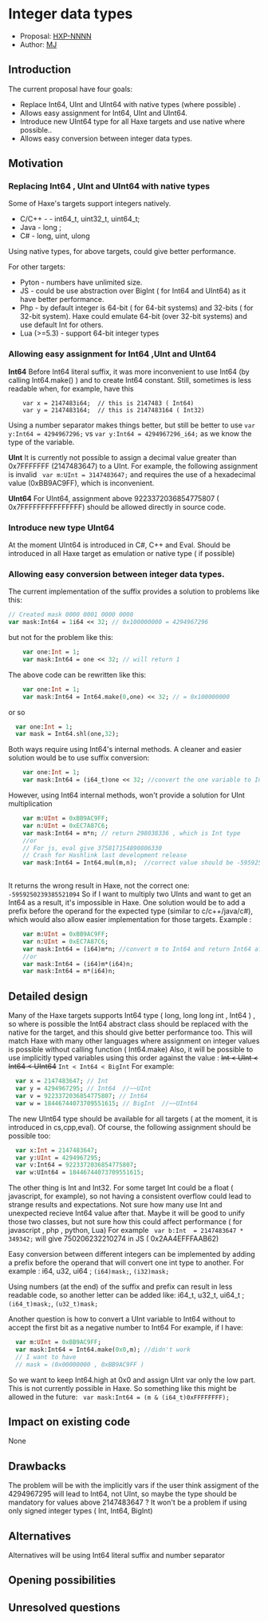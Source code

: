
# Integer data types

* Proposal: [HXP-NNNN](NNNN-filename.md)
* Author: [MJ](https://github.com/flashultra)

## Introduction

The current proposal have four goals:
- Replace Int64, UInt and UInt64 with native types (where possible) .
- Allows easy assignment for Int64, UInt and UInt64.
- Introduce new UInt64 type for all Haxe targets and use native where possible..
- Allows easy conversion between integer data types.


## Motivation

###  Replacing  Int64 , UInt and UInt64 with native types
Some of Haxe's targets support integers natively.
  - C/C++ - -   int64_t,  uint32_t,  uint64_t;  
  - Java - long ; 
  - C# - long, uint, ulong
 
 Using native types, for above targets, could give better performance.
 
 For other targets:
 - Pyton - numbers  have unlimited size.
 - JS - could be use abstraction over BigInt ( for Int64 and UInt64) as it have better performance. 
 -  Php - by default integer is 64-bit ( for 64-bit systems) and 32-bits ( for 32-bit system). Haxe could emulate 64-bit (over 32-bit systems) and use default Int for others.
  - Lua (>=5.3) - support 64-bit integer types 
 
###  Allowing easy assignment for Int64 ,UInt and UInt64

**Int64**
Before Int64 literal suffix, it was more inconvenient to use Int64 (by calling Int64.make() ) and to create Int64 constant.
Still, sometimes is less readable when, for example, have this 
```
	var x = 2147483i64;  // this is 2147483 ( Int64)
	var y = 2147483164;  // this is 2147483164 ( Int32)
```
Using a number separator makes things better, but still be better to use ```var y:Int64 = 4294967296;``` vs ```var y:Int64 = 4294967296_i64;``` as we know the type of the variable.

**UInt**
  It is currently not possible to assign a decimal value greater than 0x7FFFFFFF (2147483647) to a UInt.
  For example, the following assignment is invalid ``` var m:UInt = 3147483647;``` and requires the use of a hexadecimal value (0xBB9AC9FF), which is inconvenient.
  
  **UInt64** 
 For UInt64, assignment above 9223372036854775807 ( 0x7FFFFFFFFFFFFFFF) should be allowed  directly in source code.

### Introduce new type UInt64 
At the moment  UInt64 is introduced in C#, C++ and Eval. Should be introduced in all Haxe target as emulation or  native type ( if possible) 

### Allowing easy conversion between integer data types.
The current implementation of the suffix provides a solution to problems like this:
```haxe
// Created mask 0000 0001 0000 0000
var mask:Int64 = 1i64 << 32; // 0x100000000 = 4294967296
```
but not for the problem like this:
```haxe
    var one:Int = 1;
    var mask:Int64 = one << 32; // will return 1
```
The above code can be rewritten like this:
```haxe
    var one:Int = 1;
    var mask:Int64 = Int64.make(0,one) << 32; // = 0x100000000 
```
or so
```haxe
  var one:Int = 1;
  var mask = Int64.shl(one,32);
```
Both ways require using Int64's internal methods. 
A cleaner and easier solution would be to use suffix conversion:
```haxe
    var one:Int = 1;
    var mask:Int64 = (i64_t)one << 32; //convert the one variable to Int64 and do a left shift
```
However, using Int64 internal methods, won't provide a solution  for   UInt multiplication 
```haxe
    var m:UInt = 0xBB9AC9FF;
    var n:UInt = 0xEC7A87C6;
    var mask:Int64 = m*n; // return 298038336 , which is Int type
    //or
    // For js, eval give 375817154890806330
    // Crash for Hashlink last development release
    var mask:Int64 = Int64.mul(m,n);  //correct value should be -5959250239385521094
    
```
It returns the wrong result in Haxe, not the correct one:
```-5959250239385521094```
So if I want to multiply two UInts and want to get an Int64 as a result, it's impossible in Haxe.
One solution would be to add a prefix before the operand for the expected type (similar to c/c++/java/c#), which would also allow easier implementation for those targets.
Example :
```haxe
    var m:UInt = 0xBB9AC9FF;
    var n:UInt = 0xEC7A87C6;
    var mask:Int64 = (i64)m*n; //convert m to Int64 and return Int64 after multiplication
    //or
    var mask:Int64 = (i64)m*(i64)n;
    var mask:Int64 = m*(i64)n;
```


## Detailed design

Many of the Haxe targets supports Int64 type ( long, long long int , Int64 ) , so where is possible the Int64 abstract class should be replaced with the native for the target, and this should give better performance too. 
This will match Haxe with many other languages where assignment on integer values is possible without calling function ( Int64.make)
 Also, it will be possible to use implicitly typed variables using this order against the value : ~~Int < UInt < Int64 < UInt64~~  ```Int < Int64 < BigInt```
For example: 
```haxe
  var x = 2147483647; // Int
  var y = 4294967295; // Int64  //~~UInt
  var v = 9223372036854775807; // Int64
  var w = 18446744073709551615; // BigInt  //~~UInt64
```
The new UInt64 type should be available for all targets ( at the moment, it is introduced in cs,cpp,eval).
Of course, the following assignment should be possible too:
```haxe
  var x:Int = 2147483647;
  var y:UInt = 4294967295;
  var v:Int64 = 9223372036854775807;
  var w:UInt64 = 18446744073709551615;
```
The other thing is Int and Int32. For some target Int could be a float ( javascript, for example), so not having a consistent overflow could lead to strange results and expectations. Not sure how many use Int and unexpected recieve Int64 value after that. Maybe it will be good to unify those two classes, but not sure how this could affect performance ( for javascript , php , python, Lua) 
For example ``` var b:Int  = 2147483647 * 349342;``` will give 750206232210274 in JS ( 0x2AA4EFFFAAB62)

Easy conversion between different integers can be implemented by adding a prefix before the operand that will convert one int type to another.
For example : i64, u32, ui64 ;  ```(i64)mask;```, ```(i32)mask;```

Using numbers (at the end) of the suffix and prefix can result in less readable code, so another letter can be added like:  i64_t, u32_t, ui64_t ; ```(i64_t)mask;```, ```(u32_t)mask;```

Another question is how to convert a UInt variable to Int64 without to accept the first bit as a negative number to Int64
For example, if I have:
```haxe
  var m:UInt = 0xBB9AC9FF;
  var mask:Int64 = Int64.make(0x0,m); //didn't work
  // I want to have 
  // mask = (0x00000000 , 0xBB9AC9FF )
```
So we want to keep Int64.high at 0x0 and assign UInt var only the low part.
This is not currently possible in Haxe. So something like this might be allowed in the future:
``` var mask:Int64 = (m & (i64_t)0xFFFFFFFF);```

## Impact on existing code

None

## Drawbacks

The problem will be with the implicitly vars if the user think assigment of the 4294967295 will lead to Int64, not UInt, so maybe the type should be mandatory for values above 2147483647 ?  It won't be a problem if using only signed integer types ( Int, Int64, BigInt)


## Alternatives

Alternatives will be using Int64 literal suffix and number separator

## Opening possibilities


## Unresolved questions

